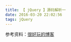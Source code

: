 ```yaml
---
title: 【 jQuery 】源码解析一
date: 2016-03-20 22:02:56
tags: jQuery
---
```


参考资料：[很好玩的博客](http://www.cnblogs.com/shytong/p/5311108.html)